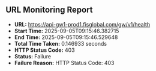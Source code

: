## URL Monitoring Report

- **URL:** https://api-gw1-prod1.fisglobal.com/gw/v1/health
- **Start Time:** 2025-09-05T09:15:46.382715
- **End Time:** 2025-09-05T09:15:46.529648
- **Total Time Taken:** 0.146933 seconds
- **HTTP Status Code:** 403
- **Status:** Failure
- **Failure Reason:** HTTP Status Code: 403
